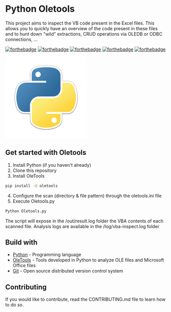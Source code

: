 # Python Oletools

This project aims to inspect the VB code present in the Excel files.
This allows you to quickly have an overview of the code present in these files and to hunt down "wild" extractions, CRUD operations via OLEDB or ODBC connections, ...

[![forthebadge](https://forthebadge.com/images/badges/you-didnt-ask-for-this.svg)](http://forthebadge.com) [![forthebadge](https://forthebadge.com/images/badges/made-with-python.svg)](http://forthebadge.com)  [![forthebadge](https://forthebadge.com/images/badges/contains-technical-debt.svg)](http://forthebadge.com)  [![forthebadge](https://forthebadge.com/images/badges/check-it-out.svg)](http://forthebadge.com)  [![forthebadge](https://forthebadge.com/images/badges/built-with-love.svg)](http://forthebadge.com)

![Python](./images/python-logo-256.png)

## Get started with Oletools

1. Install Python (if you haven't already)
2. Clone this repository
3. Install OleTools

```bat
pip install -U oletools
```

4. Configure the scan (directory & file pattern) through the oletools.ini file
5. Execute Oletools.py

```bat
Python Oletools.py
```

The script will expose in the /out/result.log folder the VBA contents of each scanned file.
Analysis logs are available in the /log/vba-inspect.log folder

## Build with

* [Python](https://www.python.org/) - Programming language
* [OleTools](http://www.decalage.info/python/oletools) - Tools developed in Python to analyze OLE files and Microsoft Office files
* [Git](https://git-scm.com) - Open source distributed version control system

## Contributing

If you would like to contribute, read the CONTRIBUTING.md file to learn how to do so.
